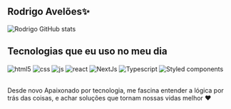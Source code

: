 ## Rodrigo Avelões✨

![Rodrigo GitHub stats](https://github-readme-stats.vercel.app/api?username=rodrigoaveloes&show_icons=true&theme=dracula&count_private=true)

## Tecnologias que eu uso no meu dia

<div style="display: inline_block">
  <img align="center" alt="html5" src="https://img.shields.io/badge/HTML5-E34F26?style=for-the-badge&logo=html5&logoColor=white" />
  <img align="center" alt="css" src="https://img.shields.io/badge/CSS3-1572B6?style=for-the-badge&logo=css3&logoColor=white" />
  <img align="center" alt="js" src="https://img.shields.io/badge/JavaScript-F7DF1E?style=for-the-badge&logo=javascript&logoColor=black" />
  <img align="center" alt="react" src="https://img.shields.io/badge/React-20232A?style=for-the-badge&logo=react&logoColor=61DAFB" />
  <img align="center" alt="NextJs" src="https://img.shields.io/badge/next.js-000000?style=for-the-badge&logo=nextdotjs&logoColor=white" />
  <img align="center" alt="Typescript" src="https://img.shields.io/badge/TypeScript-007ACC?style=for-the-badge&logo=typescript&logoColor=white" />
   <img align="center" alt="Styled components" src="https://img.shields.io/badge/TypeScript-007ACC?style=for-the-badge&logo=typescript&logoColor=white" />
  
  

  
  
</div><br/>

Desde novo Apaixonado por tecnologia, me fascina entender a lógica por trás das coisas, e achar soluções que tornam nossas vidas melhor ❤️
